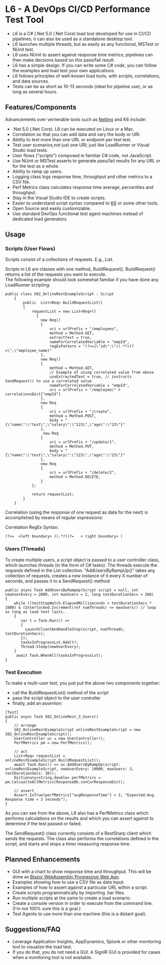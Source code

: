 ﻿# L6 - A DevOps CI/CD Performance Test Tool

- L6 is a C# (.Net 5.0 /.Net Core) load tool developed for use in CI/CD pipelines; it can also be used as a standalone desktop tool.
- L6 launches multiple threads, but as easily as any functional, MSTest or NUnit test. 
- L6 uses NUnit to assert against response time metrics; pipelines can then make decsions based on this pass/fail result. 
- L6 has a simple design. If you can write some C# code, you can follow the examples and load test your own applications.
- L6 follows principles of well-known load tools, with scripts, correlations, and data sources.
- Tests can be as short as 10-13 seconds (ideal for pipeline use), or as long as several hours. 

## Features/Components   
Advancements over vernerable tools such as [Netling](https://github.com/hallatore/Netling) and K6 include:
- .Net 5.0 (.Net Core). L6 can be executed on Linux or a Mac.
- Correlation so that you can add data and vary the body or URI.
- Ability to test more than one URL or endpoint per test test. 
- Test user scenarios,not just one URI; just like LoadRunner or Visual Studio load tests.   
- User flows ("scripts") composed in familiar C# code, not JavaScript.
- Use NUnit or MSTest asserts to generate pass/fail results for any URL or for the test as a whole.
- Ability to ramp up users.
- Logging class logs response time, throughput and other metrics to a CSV file.
- Perf Metrics class calculates response time average, percentiles and throughput.
- Stay in the Visual Studio IDE to create scripts. 
- Easier to understand script syntax compared to [K6](https://medium.com/swlh/beginners-guide-to-load-testing-with-k6-ff155885b6db) or some other tools. 
- Open Source and easily customizable.
- Use standard DevOps functional test agent machines instead of dedicated load generators.

## Usage
### Scripts (User Flows)
Scripts consist of a collections of requests. E.g., List<Req>. 

Scripts in L6 are classes with one method, BuildRequest(). BuildRequest() returns a list of the requests you want to execute.  
The following example should look somewhat familiar if you have done any LoadRunner scripting:

```
public class S02_OnlineRestExampleScript : Script
    {
        public  List<Req> BuildRequestList()
        {
            requestList = new List<Req>()
              {
                new Req()
                {
                    uri = urlPrefix + "/employees",
                    method = Method.GET,
                    extractText = true,
                    nameForCorrelatedVariable = "empId",           
                    regExPattern = "(?<={\"id\":\")(.*?)(?=\",\"employee_name)"
                },
                new Req()
                {
                    method = Method.GET,
                    // Example of using correlated value from above
                    useExtractedText = true, // instructs SendRequest() to use a correlated value
                    nameForCorrelatedVariable = "empId",
                    uri = urlPrefix + "/employee/" + correlationsDict["empId"]
                },
                new Req
                {
                    uri = urlPrefix + "/create",
                    method = Method.POST,
                    body = "{\"name\":\"test\",\"salary\":\"123\",\"age\":\"23\"}"
                },
                 new Req
                {
                    uri = urlPrefix + "/update/1",
                    method = Method.PUT,
                    body = "{\"name\":\"test\",\"salary\":\"123\",\"age\":\"23\"}"
                },
                new Req
                {
                    uri = urlPrefix + "/delete/2",
                    method = Method.DELETE,
                }
            };

            return requestList;
        }
    }
```

Correlation (using the response of one request as data for the next) is accomplished by means of regular expressions:   

Correlation RegEx Syntax:  
```
(?<=  <left boundary> )(.*?)(?=   < right boundary> )
```

### Users (Threads)
To create multiple users, a script object is passed to a user controller class, which launches threads (in the form of C# tasks).
The threads execute the requests defined in the List<Req> collection.
"AddUsersByRampUp()" takes any collection of requests, creates a new instance of it every X number of seconds, and passes it to a SendRequest() method:

```
public async Task AddUsersByRampUp(Script script = null, int newUserEvery = 2000, int maxUsers = 2, long testDurationSecs = 360)
{
    while ((testStopWatch.ElapsedMilliseconds < testDurationSecs * 1000) & (Interlocked.Increment(ref numThreads) <= maxUsers)) // loop as long as load test lasts. 
    {
       var t = Task.Run(() =>
       {
         LaunchClientAndHandleStop(script, numThreads, testDurationSecs);
       });
       tasksInProgressLst.Add(t);
       Thread.Sleep(newUserEvery);
    }
     await Task.WhenAll(tasksInProgressLst);
}
```
### Test Execution
To make a multi-user test, you just put the above two components together:   
- call the BuildRequestList() method of the script   
- pass the script object to the user controller  
- finally, add an assertion:  

```
[Test]
public async Task S02_OnlineRest_3_Users()
{
    // arrange
    S02_OnlineRestExampleScript onlineRestExampleScript = new S02_OnlineRestExampleScript();
    UserController uc = new UserController();
    PerfMetrics pm = new PerfMetrics();

    // act
    List<Req> requestList = onlineRestExampleScript.BuildRequestList();    
    await Task.Run(() => uc.AddUsersByRampUp(script: onlineRestExampleScript, newUserEvery: 10000, maxUsers: 3, testDurationSecs: 30));
    Dictionary<string,double> perfMetrics = pm.CalcualteAllMetrics(ResponseDb.conCurResponseDict);

    // assert
    Assert.IsTrue(perfMetrics["avgResponseTime"] < 3, "Expected:Avg. Response time < 3 seconds");
}
```

As you can see from the above, L6 also has a PerfMetrics class which performs calculations on the results and which you can assert against to determine if the test passed or failed.

The SendRequest() class currently consists of a RestSharp client which sends the requests. The class also performs the correlations defined in the script, and starts and stops a timer measuring response time.


## Planned Enhancements
- GUI with a chart to show response time and throughput. This will be done as [Blazor WebAssembly Progressive Web App](https://devblogs.microsoft.com/visualstudio/building-a-progressive-web-app-with-blazor).
- Examples showing how to use a CSV file as data input.
- Examples of how to assert against a particular URL within a script.
- Create scripts programmatically by importing .har files. 
- Run multiple scripts at the same to create a load scenario.
- Create a console version in order to execute from the command line. (I'm not 100% sure this is a goal.)
- Test Agents to use more than one machine (this is a distant goal).

## Suggestions/FAQ
- Leverage Application Insights, AppDynamics, Splunk or other monitoring tool to visualize the load test.
- If you do that, you do not need a GUI. A SignlR GUI is provided for cases when a monitoring tool is not available. 